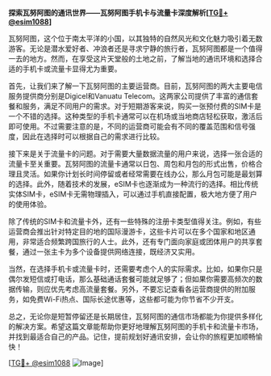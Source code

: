 **探索瓦努阿图的通讯世界——瓦努阿图手机卡与流量卡深度解析[[TG💪+ @esim1088](https://t.me/s/esim1088)]**

瓦努阿图，这个位于南太平洋的小国，以其独特的自然风光和文化魅力吸引着无数游客。无论是潜水爱好者、冲浪者还是寻求宁静的旅行者，瓦努阿图都是一个值得一去的地方。然而，在享受这片天堂般的土地之前，了解当地的通讯环境和选择合适的手机卡或流量卡显得尤为重要。

首先，让我们来了解一下瓦努阿图的主要运营商。目前，瓦努阿图的两大主要电信服务提供商分别是Digicel和Vanuatu Telecom。这两家公司提供了丰富的通信套餐和服务，满足不同用户的需求。对于短期游客来说，购买一张预付费的SIM卡是一个不错的选择。这种类型的手机卡通常可以在机场或当地商店轻松获取，激活后即可使用。不过需要注意的是，不同的运营商可能会有不同的覆盖范围和信号强度，因此在选择时可以根据自己的需求进行比较。

接下来是关于流量卡的问题。对于需要大量数据流量的用户来说，选择一张合适的流量卡至关重要。瓦努阿图的流量卡通常以日包、周包和月包的形式出售，价格合理且灵活。如果你计划长时间停留或者经常需要在线办公，那么月包可能是最划算的选择。此外，随着技术的发展，eSIM卡也逐渐成为一种流行的选择。相比传统实体SIM卡，eSIM卡无需物理插入，可以通过手机直接配置，极大地方便了用户的使用体验。

除了传统的SIM卡和流量卡外，还有一些特殊的注册卡类型值得关注。例如，有些运营商会推出针对特定目的地的国际漫游卡，这些卡片可以在多个国家和地区通用，非常适合频繁跨国旅行的人士。此外，还有专门面向家庭或团体用户的共享套餐，通过一张主卡为多个设备提供网络连接，既经济又实用。

当然，在选择手机卡或流量卡时，还需要考虑个人的实际需求。比如，如果你只是偶尔发短信或打电话，那么基础通话套餐可能就足够了；但如果你需要高频次的数据传输，则应优先考虑高流量套餐。另外，不要忘记查看各运营商提供的附加服务，如免费Wi-Fi热点、国际长途优惠等，这些都可能为你节省不少开支。

总之，无论你是短暂停留还是长期居住，瓦努阿图的通信市场都能为你提供多样化的解决方案。希望这篇文章能帮助你更好地理解瓦努阿图的手机卡和流量卡市场，并找到最适合自己的产品。记住，提前规划好通讯安排，会让你的旅程更加顺畅愉快！

[[TG💪+ @esim1088](https://t.me/s/esim1088) ![Image](https://i.postimg.cc/4NQfJmqS/Snipaste-2025-05-13-00-14-12.png)]